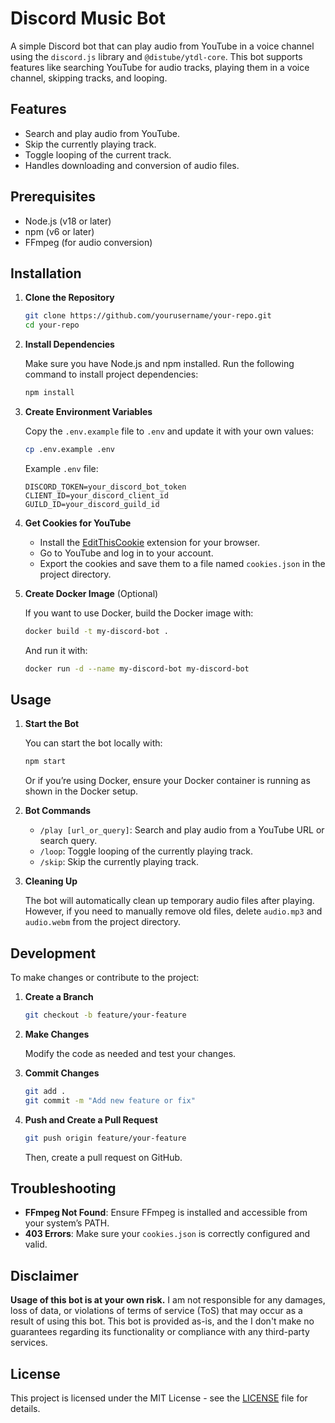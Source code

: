 # Discord Music Bot

A simple Discord bot that can play audio from YouTube in a voice channel using the `discord.js` library and `@distube/ytdl-core`. This bot supports features like searching YouTube for audio tracks, playing them in a voice channel, skipping tracks, and looping.

## Features

- Search and play audio from YouTube.
- Skip the currently playing track.
- Toggle looping of the current track.
- Handles downloading and conversion of audio files.

## Prerequisites

- Node.js (v18 or later)
- npm (v6 or later)
- FFmpeg (for audio conversion)

## Installation

1. **Clone the Repository**

   ```bash
   git clone https://github.com/yourusername/your-repo.git
   cd your-repo
   ```

2. **Install Dependencies**

   Make sure you have Node.js and npm installed. Run the following command to install project dependencies:

   ```bash
   npm install
   ```

3. **Create Environment Variables**

   Copy the `.env.example` file to `.env` and update it with your own values:

   ```bash
   cp .env.example .env
   ```

   Example `.env` file:

   ```env
   DISCORD_TOKEN=your_discord_bot_token
   CLIENT_ID=your_discord_client_id
   GUILD_ID=your_discord_guild_id
   ```

4. **Get Cookies for YouTube**

   - Install the [EditThisCookie](https://chrome.google.com/webstore/detail/editthiscookie) extension for your browser.
   - Go to YouTube and log in to your account.
   - Export the cookies and save them to a file named `cookies.json` in the project directory.

5. **Create Docker Image** (Optional)

   If you want to use Docker, build the Docker image with:

   ```bash
   docker build -t my-discord-bot .
   ```

   And run it with:

   ```bash
   docker run -d --name my-discord-bot my-discord-bot
   ```

## Usage

1. **Start the Bot**

   You can start the bot locally with:

   ```bash
   npm start
   ```

   Or if you’re using Docker, ensure your Docker container is running as shown in the Docker setup.

2. **Bot Commands**

   - `/play [url_or_query]`: Search and play audio from a YouTube URL or search query.
   - `/loop`: Toggle looping of the currently playing track.
   - `/skip`: Skip the currently playing track.

3. **Cleaning Up**

   The bot will automatically clean up temporary audio files after playing. However, if you need to manually remove old files, delete `audio.mp3` and `audio.webm` from the project directory.

## Development

To make changes or contribute to the project:

1. **Create a Branch**

   ```bash
   git checkout -b feature/your-feature
   ```

2. **Make Changes**

   Modify the code as needed and test your changes.

3. **Commit Changes**

   ```bash
   git add .
   git commit -m "Add new feature or fix"
   ```

4. **Push and Create a Pull Request**

   ```bash
   git push origin feature/your-feature
   ```

   Then, create a pull request on GitHub.

## Troubleshooting

- **FFmpeg Not Found**: Ensure FFmpeg is installed and accessible from your system’s PATH.
- **403 Errors**: Make sure your `cookies.json` is correctly configured and valid.

## Disclaimer

**Usage of this bot is at your own risk.** I am not responsible for any damages, loss of data, or violations of terms of service (ToS) that may occur as a result of using this bot. This bot is provided as-is, and the I don't make no guarantees regarding its functionality or compliance with any third-party services.

## License

This project is licensed under the MIT License - see the [LICENSE](LICENSE) file for details.
